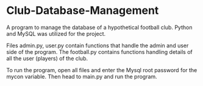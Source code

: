 # Club-Database-Management
A program to manage the database of a hypothetical football club. Python and MySQL was utilized for the project. 

Files admin.py, user.py contain functions that handle the admin and user side of the program. The football.py contains functions handling details of all the user (players) of the club. 

To run the program, open all files and enter the Mysql root password for the mycon variable. Then head to main.py and run the program.
